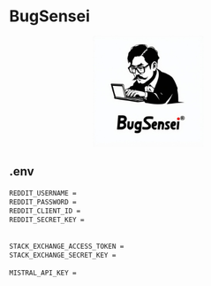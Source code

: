 # BugSensei

<p align="center">
  <img src="assets/logo.jpeg" alt="Logo" width="200">
</p>

## .env

```
REDDIT_USERNAME = 
REDDIT_PASSWORD = 
REDDIT_CLIENT_ID = 
REDDIT_SECRET_KEY = 


STACK_EXCHANGE_ACCESS_TOKEN = 
STACK_EXCHANGE_SECRET_KEY = 

MISTRAL_API_KEY = 

```
